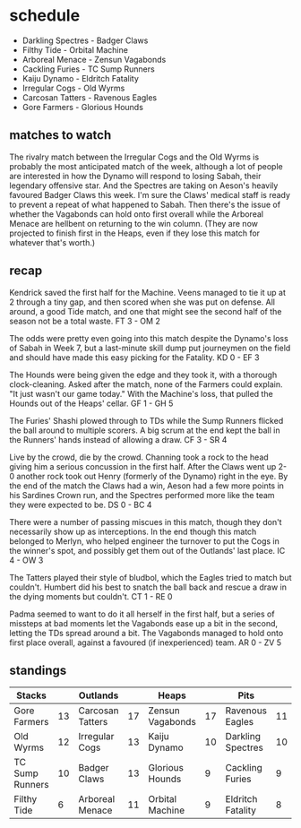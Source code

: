 # schedule

* Darkling Spectres - Badger Claws
* Filthy Tide - Orbital Machine
* Arboreal Menace - Zensun Vagabonds
* Cackling Furies - TC Sump Runners  
* Kaiju Dynamo - Eldritch Fatality
* Irregular Cogs - Old Wyrms
* Carcosan Tatters - Ravenous Eagles
* Gore Farmers - Glorious Hounds

## matches to watch

The rivalry match between the Irregular Cogs and the Old Wyrms is probably the most anticipated match of the week, although a lot of people are interested in how the Dynamo will respond to losing Sabah, their legendary offensive star. And the Spectres are taking on Aeson's heavily favoured Badger Claws this week. I'm sure the Claws' medical staff is ready to prevent a repeat of what happened to Sabah. Then there's the issue of whether the Vagabonds can hold onto first overall while the Arboreal Menace are hellbent on returning to the win column. (They are now projected to finish first in the Heaps, even if they lose this match for whatever that's worth.)

## recap

Kendrick saved the first half for the Machine. Veens managed to tie it up at 2 through a tiny gap, and then scored when she was put on defense. All around, a good Tide match, and one that might see the second half of the season not be a total waste. FT 3 - OM 2

The odds were pretty even going into this match despite the Dynamo's loss of Sabah in Week 7, but a last-minute skill dump put journeymen on the field and should have made this easy picking for the Fatality. KD 0 - EF 3

The Hounds were being given the edge and they took it, with a thorough clock-cleaning. Asked after the match, none of the Farmers could explain. "It just wasn't our game today." With the Machine's loss, that pulled the Hounds out of the Heaps' cellar. GF 1 - GH 5

The Furies' Shashi plowed through to TDs while the Sump Runners flicked the ball around to multiple scorers. A big scrum at the end kept the ball in the Runners' hands instead of allowing a draw. CF 3 - SR 4

Live by the crowd, die by the crowd. Channing took a rock to the head giving him a serious concussion in the first half. After the Claws went up 2-0 another rock took out Henry (formerly of the Dynamo) right in the eye. By the end of the match the Claws had a win, Aeson had a few more points in his Sardines Crown run, and the Spectres performed more like the team they were expected to be. DS 0 - BC 4

There were a number of passing miscues in this match, though they don't necessarily show up as interceptions. In the end though this match belonged to Merlyn, who helped engineer the turnover to put the Cogs in the winner's spot, and possibly get them out of the Outlands' last place. IC 4 - OW 3

The Tatters played their style of bludbol, which the Eagles tried to match but couldn't. Humbert did his best to snatch the ball back and rescue a draw in the dying moments but couldn't. CT 1  - RE 0

Padma seemed to want to do it all herself in the first half, but a series of missteps at bad moments let the Vagabonds ease up a bit in the second, letting the TDs spread around a bit. The Vagabonds managed to hold onto first place overall, against a favoured (if inexperienced) team. AR 0 - ZV 5

## standings

| Stacks |  | Outlands |  | Heaps |  | Pits |  |
|-------|-----|--|--|------|------|--|--|
| Gore Farmers | 13 | Carcosan Tatters | 17 | Zensun Vagabonds | 17 | Ravenous Eagles | 11 |
| Old Wyrms | 12 | Irregular Cogs | 13 | Kaiju Dynamo | 10 | Darkling Spectres | 10 |
| TC Sump Runners | 10 | Badger Claws | 13 | Glorious Hounds | 9 | Cackling Furies | 9 |
| Filthy Tide | 6 |  Arboreal Menace | 11 | Orbital Machine | 9 | Eldritch Fatality | 8 |

